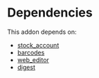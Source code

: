 # Dependencies

This addon depends on:

- [stock_account](../../../../../oca-ocb-accounting/odoo-bringout-oca-ocb-stock_account)
- [barcodes](../../../../../oca-ocb-technical/odoo-bringout-oca-ocb-barcodes)
- [web_editor](../../../../../oca-ocb-web/odoo-bringout-oca-ocb-web_editor)
- [digest](../../../../../oca-ocb-core/odoo-bringout-oca-ocb-digest)

